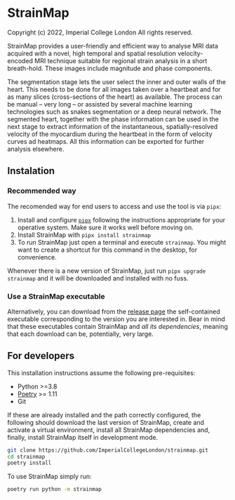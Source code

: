 # StrainMap

Copyright (c) 2022, Imperial College London
All rights reserved.

StrainMap provides a user-friendly and efficient way to analyse MRI data acquired with a
novel, high temporal and spatial resolution velocity-encoded MRI technique suitable for
regional strain analysis in a short breath-hold. These images include magnitude and
phase components.

The segmentation stage lets the user select the inner and outer
walls of the heart. This needs to be done for all images taken over a heartbeat and for
as many slices (cross-sections of the heart) as available. The process can be manual –
very long – or assisted by several machine learning technologies such as snakes
segmentation or a deep neural network. The segmented heart, together with the phase
information can be used in the next stage to extract information of the instantaneous,
spatially-resolved velocity of the myocardium during the heartbeat in the form of
velocity curves ad heatmaps. All this information can be exported for further analysis
elsewhere.

## Instalation

### Recommended way 

The recomended way for end users to access and use the tool is via `pipx`:

1. Install and configure [`pipx`](https://pypa.github.io/pipx/) following the
   instructions appropriate for your operative system. Make sure it works well before
   moving on.
2. Install StrainMap with `pipx install strainmap`
3. To run StrainMap just open a terminal and execute `strainmap`. You might want to
   create a shortcut for this command in the desktop, for convenience.

Whenever there is a new version of StrainMap, just run `pipx upgrade strainmap` and
it will be downloaded and installed with no fuss.

### Use a StrainMap executable

Alternatively, you can download from the [release
page](https://github.com/ImperialCollegeLondon/strainmap/releases) the self-contained
executable corresponding to the version you are interested in. Bear in mind that these
executables contain StrainMap and *all its dependencies*, meaning that each download can
be, potentially, very large.

## For developers

This installation instructions assume the following pre-requisites:

- Python >=3.8
- [Poetry](https://python-poetry.org/) >= 1.11
- Git

If these are already installed and the path correctly configured, the following should download the last version of StrainMap, create and activate a virtual environment, install all StrainMap dependencies and, finally, install StrainMap itself in development mode. 

```bash
git clone https://github.com/ImperialCollegeLondon/strainmap.git
cd strainmap
poetry install
```

To use StrainMap simply run:

```bash
poetry run python -m strainmap
```
